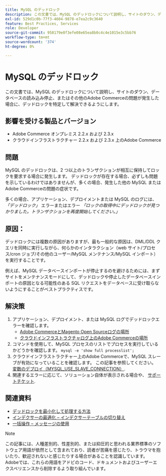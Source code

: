 ```yaml
---
title: MySQL のデッドロック
description: この文書では、MySQL のデッドロックについて説明し、サイトのダウン、データベースの読み込み停止、またはその他のAdobe Commerceの問題が発生した場合に、デッドロックを特定して解決できるようにします。
exl-id: 529d1c0b-77f3-4604-9878-e7ea2c9c3640
feature: Best Practices, Services
role: Developer
source-git-commit: 958179e0f3efe08e65ea8b0c4c4e1015e3c5bb76
workflow-type: tm+mt
source-wordcount: '374'
ht-degree: 0%

---
```


# MySQL のデッドロック

この文書では、MySQL のデッドロックについて説明し、サイトのダウン、データベースの読み込み停止、またはその他のAdobe Commerceの問題が発生した場合に、デッドロックを特定して解決できるようにします。

## 影響を受ける製品とバージョン

* Adobe Commerce オンプレミス 2.2.x および 2.3.x
* クラウドインフラストラクチャー 2.2.x および 2.3.x 上のAdobe Commerce

## 問題

MySQL のデッドロックは、2 つ以上のトランザクションが相互に保持してロックを要求する場合に発生します。 デッドロックが存在する場合、必ずしも問題を示しているわけではありませんが、多くの場合、発生した他の MySQL またはAdobe Commerceの問題の症状です。

多くの場合、アプリケーション、デプロイメントまたは MySQL のログには、 *「デッドロック」* エラーまたはエラー *「ロックの取得中にデッドロックが見つかりました。トランザクションを再度開始してください。」*

## 原因：

デッドロックには複数の原因がありますが、最も一般的な原因は、DML/DDL クエリを同時に実行しながら、何らかのインタラクション（web サイト/プロセス/cron ジョブ/その他のユーザー/MySQL メンテナンス/MySQL インポート）を実行することです。

例えば、MySQL データベースインポートが停止するのを避けるためには、まずサイトをメンテナンスモードにして、デッドロックや停止したデータベースインポートの原因となる可能性のある SQL リクエストをデータベースに受け取らないようにすることがベストプラクティスです。

## 解決策

1. アプリケーション、デプロイメント、または MySQL ログでデッドロックエラーを確認します。
   * [Adobe CommerceとMagento Open Sourceログの場所](https://experienceleague.adobe.com/docs/commerce-operations/configuration-guide/cli/enable-logging.html)
   * [クラウドインフラストラクチャログ上のAdobe Commerceの場所](https://experienceleague.adobe.com/docs/commerce-cloud-service/user-guide/develop/test/log-locations.html)
1. コマンドを使用して、MySQL プロセスのリストでプロセスを実行しているかどうかを確認します。 `mysql -e 'show full processlist';`
1. クラウドインフラストラクチャー上のAdobe Commerceで、MySQL スレーブが有効になっていることを確認します。 この記事を参照してください。 [変数のデプロイ（MYSQL\_USE\_SLAVE\_CONNECTION）](https://experienceleague.adobe.com/docs/commerce-cloud-service/user-guide/configure/env/stage/variables-deploy.html#mysql_use_slave_connection).
1. 関連するエラーに応じて、ソリューション自体が表示される場合や、 [サポートチケット](/help/help-center-guide/help-center/magento-help-center-user-guide.md#submit-ticket).

## 関連資料

* [デッドロックを最小化して処理する方法](https://dev.mysql.com/doc/refman/5.7/en/innodb-deadlocks-handling.html)
* [インデクサーの最適化 – インデクサーテーブルの切り替え](https://developer.adobe.com/commerce/php/development/components/indexing/optimization/)
* [一括操作 – メッセージの使用](https://developer.adobe.com/commerce/php/development/components/message-queues/bulk-operations/)

>[!NOTE]
>
>この記事には、人種差別的、性差別的、または抑圧的と思われる業界標準のソフトウェア用語が依然として含まれており、読者が苦痛を感じたり、トラウマを抱いたり、歓迎されないと感じたりする場合があることを認識しています。 Adobeでは、これらの用語をアドビのコード、ドキュメントおよびユーザーエクスペリエンスから削除するよう取り組んでいます。
